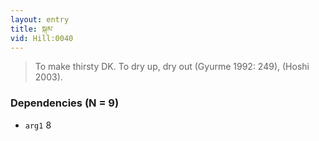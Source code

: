 ```yaml
---
layout: entry
title: སྐམ་
vid: Hill:0040
---
```

> To make thirsty DK\. To dry up, dry out (Gyurme 1992: 249), (Hoshi 2003)\.


### Dependencies (N = 9)
* `arg1` 8
